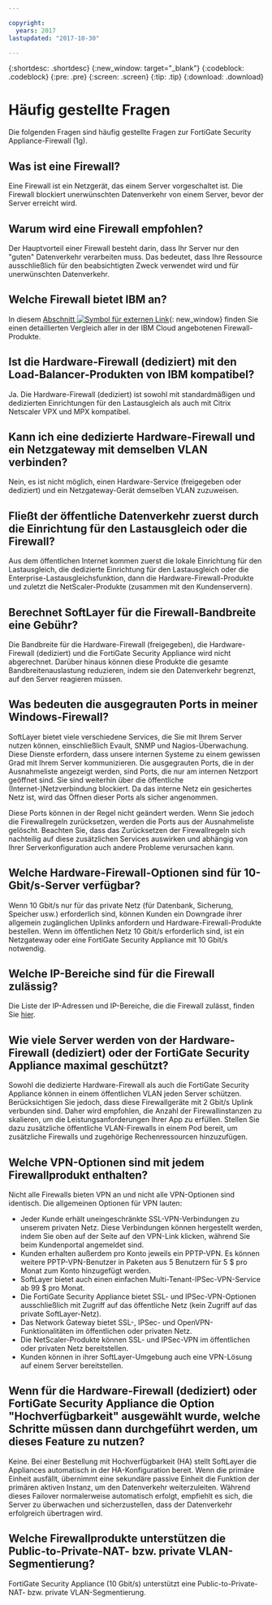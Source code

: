 ```yaml
---

copyright:
  years: 2017
lastupdated: "2017-10-30"

---
```


{:shortdesc: .shortdesc}
{:new_window: target="_blank"}
{:codeblock: .codeblock}
{:pre: .pre}
{:screen: .screen}
{:tip: .tip}
{:download: .download}

# Häufig gestellte Fragen
Die folgenden Fragen sind häufig gestellte Fragen zur FortiGate Security Appliance-Firewall (1g).

## Was ist eine Firewall?

Eine Firewall ist ein Netzgerät, das einem Server vorgeschaltet ist. Die Firewall blockiert unerwünschten Datenverkehr von einem Server, bevor der Server erreicht wird.

## Warum wird eine Firewall empfohlen?

Der Hauptvorteil einer Firewall besteht darin, dass Ihr Server nur den "guten" Datenverkehr verarbeiten muss. Das bedeutet, dass Ihre Ressource ausschließlich für den beabsichtigten Zweck verwendet wird und für unerwünschten Datenverkehr.

## Welche Firewall bietet IBM an?
In diesem [Abschnitt ![Symbol für externen Link](../../icons/launch-glyph.svg "Symbol für externen Link")](https://console.bluemix.net/docs/infrastructure/fortigate-10g/explore-firewalls.html#explore-firewalls){: new_window} finden Sie einen detaillierten Vergleich aller in der IBM Cloud angebotenen Firewall-Produkte. 

## Ist die Hardware-Firewall (dediziert) mit den Load-Balancer-Produkten von IBM kompatibel?

Ja. Die Hardware-Firewall (dediziert) ist sowohl mit standardmäßigen und dedizierten Einrichtungen für den Lastausgleich als auch mit Citrix Netscaler VPX und MPX kompatibel.

## Kann ich eine dedizierte Hardware-Firewall und ein Netzgateway mit demselben VLAN verbinden?

Nein, es ist nicht möglich, einen Hardware-Service (freigegeben oder dediziert) und ein Netzgateway-Gerät demselben VLAN zuzuweisen. 

## Fließt der öffentliche Datenverkehr zuerst durch die Einrichtung für den Lastausgleich oder die Firewall?

Aus dem öffentlichen Internet kommen zuerst die lokale Einrichtung für den Lastausgleich, die dedizierte Einrichtung für den Lastausgleich oder die Enterprise-Lastausgleichsfunktion, dann die Hardware-Firewall-Produkte und zuletzt die NetScaler-Produkte (zusammen mit den Kundenservern).

## Berechnet SoftLayer für die Firewall-Bandbreite eine Gebühr?

Die Bandbreite für die Hardware-Firewall (freigegeben), die Hardware-Firewall (dediziert) und die FortiGate Security Appliance wird nicht abgerechnet.  Darüber hinaus können diese Produkte die gesamte Bandbreitenauslastung reduzieren, indem sie den Datenverkehr begrenzt, auf den Server reagieren müssen.

## Was bedeuten die ausgegrauten Ports in meiner Windows-Firewall?

SoftLayer bietet viele verschiedene Services, die Sie mit Ihrem Server nutzen können, einschließlich Evault, SNMP und Nagios-Überwachung. Diese Dienste erfordern, dass unsere internen Systeme zu einem gewissen Grad mit Ihrem Server kommunizieren. Die ausgegrauten Ports, die in der Ausnahmeliste angezeigt werden, sind Ports, die nur am internen Netzport geöffnet sind. Sie sind weiterhin über die öffentliche (Internet-)Netzverbindung blockiert. Da das interne Netz ein gesichertes Netz ist, wird das Öffnen dieser Ports als sicher angenommen.

Diese Ports können in der Regel nicht geändert werden. Wenn Sie jedoch die Firewallregeln zurücksetzen, werden die Ports aus der Ausnahmeliste gelöscht. Beachten Sie, dass das Zurücksetzen der Firewallregeln sich nachteilig auf diese zusätzlichen Services auswirken und abhängig von Ihrer Serverkonfiguration auch andere Probleme verursachen kann.

## Welche Hardware-Firewall-Optionen sind für 10-Gbit/s-Server verfügbar?

Wenn 10 Gbit/s nur für das private Netz (für Datenbank, Sicherung, Speicher usw.) erforderlich sind, können Kunden ein Downgrade ihrer allgemein zugänglichen Uplinks anfordern und Hardware-Firewall-Produkte bestellen. Wenn im öffentlichen Netz 10 Gbit/s erforderlich sind, ist ein Netzgateway oder eine FortiGate Security Appliance mit 10 Gbit/s notwendig.

## Welche IP-Bereiche sind für die Firewall zulässig?

Die Liste der IP-Adressen und IP-Bereiche, die die Firewall zulässt, finden Sie [hier](ips.html). 

## Wie viele Server werden von der Hardware-Firewall (dediziert) oder der FortiGate Security Appliance maximal geschützt?

Sowohl die dedizierte Hardware-Firewall als auch die FortiGate Security Appliance können in einem öffentlichen VLAN jeden Server schützen.  Berücksichtigen Sie jedoch, dass diese Firewallgeräte mit 2 Gbit/s Uplink verbunden sind. Daher wird empfohlen, die Anzahl der Firewallinstanzen zu skalieren, um die Leistungsanforderungen Ihrer App zu erfüllen. Stellen Sie dazu zusätzliche öffentliche VLAN-Firewalls in einem Pod bereit, um zusätzliche Firewalls und zugehörige Rechenressourcen hinzuzufügen.

## Welche VPN-Optionen sind mit jedem Firewallprodukt enthalten?

Nicht alle Firewalls bieten VPN an und nicht alle VPN-Optionen sind identisch.  Die allgemeinen Optionen für VPN lauten:

* Jeder Kunde erhält uneingeschränkte SSL-VPN-Verbindungen zu unserem privaten Netz. Diese Verbindungen können hergestellt werden, indem Sie oben auf der Seite auf den VPN-Link klicken, während Sie beim Kundenportal angemeldet sind.
* Kunden erhalten außerdem pro Konto jeweils ein PPTP-VPN. Es können weitere PPTP-VPN-Benutzer in Paketen aus 5 Benutzern für 5 $ pro Monat zum Konto hinzugefügt werden.
* SoftLayer bietet auch einen einfachen Multi-Tenant-IPSec-VPN-Service ab 99 $ pro Monat.
* Die FortiGate Security Appliance bietet SSL- und IPSec-VPN-Optionen ausschließlich mit Zugriff auf das öffentliche Netz (kein Zugriff auf das private SoftLayer-Netz).
* Das Network Gateway bietet SSL-, IPSec- und OpenVPN-Funktionalitäten im öffentlichen oder privaten Netz.
* Die NetScaler-Produkte können SSL- und IPSec-VPN im öffentlichen oder privaten Netz bereitstellen.
* Kunden können in ihrer SoftLayer-Umgebung auch eine VPN-Lösung auf einem Server bereitstellen.

## Wenn für die Hardware-Firewall (dediziert) oder FortiGate Security Appliance die Option "Hochverfügbarkeit" ausgewählt wurde, welche Schritte müssen dann durchgeführt werden, um dieses Feature zu nutzen?

Keine. Bei einer Bestellung mit Hochverfügbarkeit (HA) stellt SoftLayer die Appliances automatisch in der HA-Konfiguration bereit.  Wenn die primäre Einheit ausfällt, übernimmt eine sekundäre passive Einheit die Funktion der primären aktiven Instanz, um den Datenverkehr weiterzuleiten.  Während dieses Failover normalerweise automatisch erfolgt, empfiehlt es sich, die Server zu überwachen und sicherzustellen, dass der Datenverkehr erfolgreich übertragen wird.

## Welche Firewallprodukte unterstützen die Public-to-Private-NAT- bzw. private VLAN-Segmentierung?

FortiGate Security Appliance (10 Gbit/s) unterstützt eine Public-to-Private-NAT- bzw. private VLAN-Segmentierung. 
